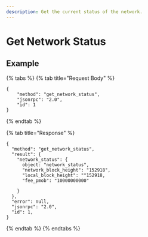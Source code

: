 ```yaml
---
description: Get the current status of the network.
---
```


# Get Network Status

## Example

{% tabs %}
{% tab title="Request Body" %}

```
{
    "method": "get_network_status",
    "jsonrpc": "2.0",
    "id": 1
}
```

{% endtab %}

{% tab title="Response" %}

```
{
  "method": "get_network_status",
  "result": {
    "network_status": {
      object: "network_status",
      "network_block_height": "152918",
      "local_block_height": ""152918,
      "fee_pmob": "10000000000"

    }
  },
  "error": null,
  "jsonrpc": "2.0",
  "id": 1,
}
```

{% endtab %}
{% endtabs %}
